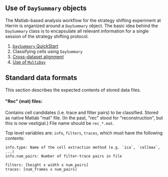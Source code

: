 ## Use of `DaySummary` objects

The Matlab-based analysis workflow for the strategy shifting experiment at Herrin is organized around a `DaySummary` object. The basic idea behind the `DaySummary` class is to encapsulate all relevant information for a single session of the strategy shifting protocol.

1. [`DaySummary` QuickStart](ds_quickstart.md)
2. Classifying cells using `DaySummary`
3. [Cross-dataset alignment](alignment.md)
4. [Use of `MultiDay`](multiday.md)

## Standard data formats

This section describes the expected contents of stored data files.

#### "Rec" (mat) files:

Contains cell candidates (i.e. trace and filter pairs) to be classified. Stored as native Matlab "mat" file. (In the past, "rec" stood for "reconstruction", but this is now vestigial.) File name should be `rec_*.mat`.

Top level variables are: `info`, `filters`, `traces`, which must have the following contents:
```
info.type: Name of the cell extraction method (e.g. `ica`, `cellmax`, ...)
info.num_pairs: Number of filter-trace pairs in file

filters: [height x width x num_pairs]
traces: [num_frames x num_pairs]
```
